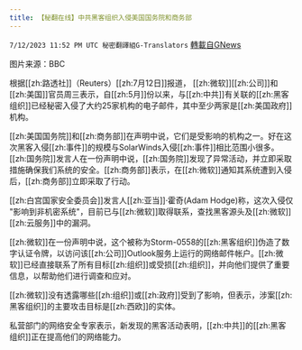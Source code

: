 ```yaml
---
title: 【秘翻在线】中共黑客组织入侵美国国务院和商务部
---
```

`7/12/2023 11:52 PM UTC 秘密翻譯組G-Translators` [轉載自GNews](https://gnews.org/articles/1456373)

图片来源：BBC

根据[[zh:路透社]]（Reuters）[[zh:7月12日]]报道， [[zh:微软]][[zh:公司]]和[[zh:美国]]官员周三表示，自[[zh:5月]]份以来，与[[zh:中共]]有关联的[[zh:黑客组织]]已经秘密入侵了大约25家机构的电子邮件，其中至少两家是[[zh:美国政府]]机构。

[[zh:美国国务院]]和[[zh:商务部]]在声明中说，它们是受影响的机构之一。好在这次黑客入侵[[zh:事件]]的规模与SolarWinds入侵[[zh:事件]]相比范围小很多。[[zh:国务院]]发言人在一份声明中说，[[zh:国务院]]发现了异常活动，并立即采取措施确保我们系统的安全。[[zh:商务部]]表示，在[[zh:微软]]通知其系统遭到入侵后，[[zh:商务部]]立即采取了行动。

[[zh:白宫国家安全委员会]]发言人[[zh:亚当]]·霍奇(Adam Hodge)称，这次入侵仅 "影响到非机密系统"，目前已与[[zh:微软]]取得联系，查找黑客源头及[[zh:微软]][[zh:云服务]]中的漏洞。

[[zh:微软]]在一份声明中说，这个被称为Storm-0558的[[zh:黑客组织]]伪造了数字认证令牌，以访问该[[zh:公司]]Outlook服务上运行的网络邮件帐户。[[zh:微软]]已经直接联系了所有目标[[zh:组织]]或受损[[zh:组织]]，并向他们提供了重要信息，以帮助他们进行调查和应对。

[[zh:微软]]没有透露哪些[[zh:组织]]或[[zh:政府]]受到了影响，但表示，涉案[[zh:黑客组织]]的主要攻击目标是[[zh:西欧]]的实体。

私营部门的网络安全专家表示，新发现的黑客活动表明，[[zh:中共]]的[[zh:黑客组织]]正在提高他们的网络能力。
